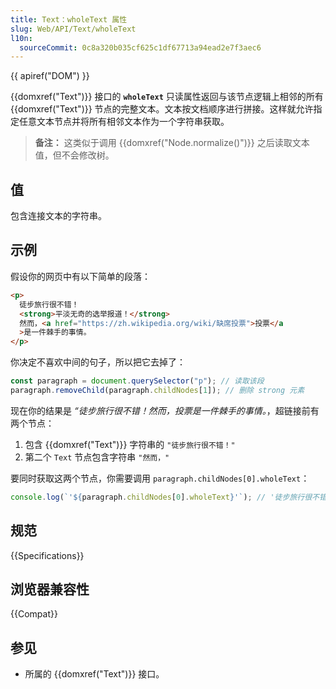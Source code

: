 ```yaml
---
title: Text：wholeText 属性
slug: Web/API/Text/wholeText
l10n:
  sourceCommit: 0c8a320b035cf625c1df67713a94ead2e7f3aec6
---
```


{{ apiref("DOM") }}

{{domxref("Text")}} 接口的 **`wholeText`** 只读属性返回与该节点逻辑上相邻的所有 {{domxref("Text")}} 节点的完整文本。文本按文档顺序进行拼接。这样就允许指定任意文本节点并将所有相邻文本作为一个字符串获取。

> **备注：** 这类似于调用 {{domxref("Node.normalize()")}} 之后读取文本值，但不会修改树。

## 值

包含连接文本的字符串。

## 示例

假设你的网页中有以下简单的段落：

```html
<p>
  徒步旅行很不错！
  <strong>平淡无奇的选举报道！</strong>
  然而，<a href="https://zh.wikipedia.org/wiki/缺席投票">投票</a
  >是一件棘手的事情。
</p>
```

你决定不喜欢中间的句子，所以把它去掉了：

```js
const paragraph = document.querySelector("p"); // 读取该段
paragraph.removeChild(paragraph.childNodes[1]); // 删除 strong 元素
```

现在你的结果是 _“徒步旅行很不错！然而，投票是一件棘手的事情。_，超链接前有两个节点：

1. 包含 {{domxref("Text")}} 字符串的 `"徒步旅行很不错！"`
2. 第二个 `Text` 节点包含字符串 `"然而，"`

要同时获取这两个节点，你需要调用 `paragraph.childNodes[0].wholeText`：

```js
console.log(`'${paragraph.childNodes[0].wholeText}'`); // '徒步旅行很不错！然而， '
```

## 规范

{{Specifications}}

## 浏览器兼容性

{{Compat}}

## 参见

- 所属的 {{domxref("Text")}} 接口。
